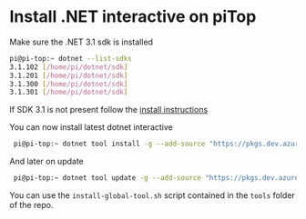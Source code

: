 # Install .NET interactive on piTop

Make sure the .NET 3.1 sdk is installed
```sh
pi@pi-top:~ dotnet --list-sdks
3.1.102 [/home/pi/dotnet/sdk]
3.1.201 [/home/pi/dotnet/sdk]
3.1.300 [/home/pi/dotnet/sdk]
3.1.301 [/home/pi/dotnet/sdk]
```

If SDK 3.1 is not present follow the [install instructions](./install-dotnet-sdk.md)


You can now install latest dotnet interactive
```sh
 pi@pi-top:~ dotnet tool install -g --add-source "https://pkgs.dev.azure.com/dnceng/public/_packaging/dotnet-tools/nuget/v3/index.json" Microsoft.dotnet-interactive
```

And later on update
```sh
 pi@pi-top:~ dotnet tool update -g --add-source "https://pkgs.dev.azure.com/dnceng/public/_packaging/dotnet-tools/nuget/v3/index.json" Microsoft.dotnet-interactive
```

You can use the ```install-global-tool.sh``` script contained in the ```tools``` folder of the repo.
